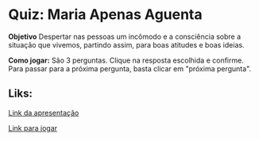 # Quiz: Maria Apenas Aguenta

**Objetivo**
Despertar nas pessoas um incômodo e a consciência sobre a situação que vivemos, partindo assim, para boas atitudes e boas ideias.

**Como jogar:**
São 3 perguntas.
Clique na resposta escolhida e confirme.
Para passar para a próxima pergunta, basta clicar em "próxima pergunta".

## Liks:

[Link da apresentação](https://www.canva.com/design/DAE9RJ4FNcw/dayxC3Nv9IGWwJlgF-JASQ/view?utm_content=DAE9RJ4FNcw&utm_campaign=designshare&utm_medium=link2&utm_source=sharebutton#3)

[Link para jogar](https://priscilacastroa.github.io/Quiz-Maria/)
